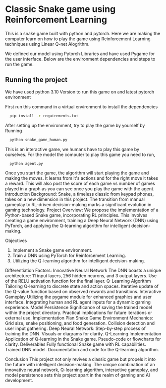 
# Classic Snake game using Reinforcement Learning

This is a snake game built with python and pytorch. Here we are making the computer learn on how to play the game using Reinforcement Learning techniques using Linear Q-net Alogrithm.

We defined our model using Pytorch Libraries and have used Pygame for the user interface. Below are the environment dependencies and steps to run the game.

## Running the project

We have used python 3.10 Version to run this game on and latest pytorch environment


First run this command in a virtual environment to install the dependencies

```bash
  pip install -r requirements.txt
```

After setting up the environment, try to play the game by yourself by Running

```bash
  python snake_game_human.py
```

This is an interactive game, we humans have to play this game by ourselves. For the model the computer to play this game you need to run,

```bash
  python agent.py
```

Once you start the game, the algorithm will start playing the game and making the moves. It learns from it's actions and for the right move it takes a reward. This will also post the score of each game vs number of games played in a graph as you can see once you play the game with the agent.
Introduction
Background: 
Snake, a timeless classic from keypad phones, takes on a new dimension in this project. The transition from manual gameplay to RL-driven decision-making marks a significant evolution in gaming technology. 
Project Overview: 
We propose the implementation of a Python-based Snake game, incorporating RL principles. This involves creating a game environment, training a Deep Neural Network (DNN) using PyTorch, and applying the Q-learning algorithm for intelligent decision-making. 

Objectives
1.	Implement a Snake game environment. 
2.	Train a DNN using PyTorch for Reinforcement Learning. 
3.	Utilizing the Q-learning algorithm for intelligent decision-making. 



Differentiation Factors:
Innovative Neural Network
The DNN boasts a unique architecture: 11 input layers, 256 hidden neurons, and 3 output layers. Use of the RELU activation function for the final layer. 
Q-Learning Algorithm
 Tailoring Q-learning to discrete state and action spaces. Iterative update of the Q-value function based on observed rewards and transitions. 
Interactive Gameplay
Utilizing the pygame module for enhanced graphics and user interface. Integrating human and RL agent inputs for a dynamic gaming experience. 
Model Persistence
Significance of saving the trained model within the project directory. Practical implications for future iterations or external use. 
Implementation Plan
Snake Game Environment
Mechanics: Grid size, snake positioning, and food generation. Collision detection and user input gathering. 
Deep Neural Network: 
Step-by-step process of training the DNN. 
Visuals or diagrams for clarity. 
Q-Learning Implementation
Application of Q-learning in the Snake game. 
Pseudo-code or flowcharts for clarity. 
Deliverables
Fully functional Snake game with RL capabilities. 
Trained DNN model. 
Documentation and code for the Q-learning algorithm. 

Conclusion
This project not only revives a classic game but propels it into the future with intelligent decision-making. The unique combination of an innovative neural network, Q-learning algorithm, interactive gameplay, and model persistence sets this project apart in the realm of gaming and AI development.
